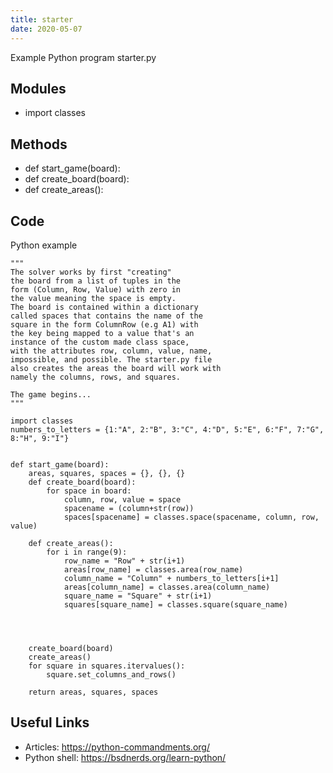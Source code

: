 ```yaml
---
title: starter
date: 2020-05-07
---
```

Example Python program starter.py

## Modules

* import classes

## Methods

* def start_game(board):
* def create_board(board):
* def create_areas():

## Code

Python example

    """
    The solver works by first "creating" 
    the board from a list of tuples in the
    form (Column, Row, Value) with zero in 
    the value meaning the space is empty. 
    The board is contained within a dictionary
    called spaces that contains the name of the
    square in the form ColumnRow (e.g A1) with 
    the key being mapped to a value that's an 
    instance of the custom made class space,
    with the attributes row, column, value, name,
    impossible, and possible. The starter.py file
    also creates the areas the board will work with
    namely the columns, rows, and squares. 
    
    The game begins...
    """
    
    import classes
    numbers_to_letters = {1:"A", 2:"B", 3:"C", 4:"D", 5:"E", 6:"F", 7:"G", 8:"H", 9:"I"}
    
    
    def start_game(board):
        areas, squares, spaces = {}, {}, {}
        def create_board(board):
            for space in board:
                column, row, value = space
                spacename = (column+str(row))
                spaces[spacename] = classes.space(spacename, column, row, value)
        
        def create_areas():
            for i in range(9):
                row_name = "Row" + str(i+1) 
                areas[row_name] = classes.area(row_name)
                column_name = "Column" + numbers_to_letters[i+1] 
                areas[column_name] = classes.area(column_name)
                square_name = "Square" + str(i+1)
                squares[square_name] = classes.square(square_name)
        
    
                    
                
        create_board(board)
        create_areas()
        for square in squares.itervalues():
            square.set_columns_and_rows()
    
        return areas, squares, spaces
    
    

## Useful Links

- Articles: https://python-commandments.org/
- Python shell: https://bsdnerds.org/learn-python/
